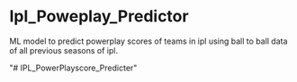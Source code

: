 # Ipl_Poweplay_Predictor
ML model to predict powerplay scores of teams in ipl using ball to ball data of all previous seasons of ipl.

"# IPL_PowerPlayscore_Predicter" 
